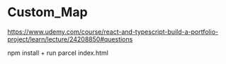 # Custom_Map
https://www.udemy.com/course/react-and-typescript-build-a-portfolio-project/learn/lecture/24208850#questions

npm install +
run parcel index.html
